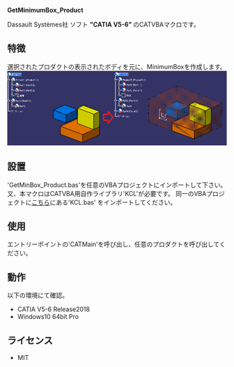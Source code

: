 **GetMinimumBox_Product**

Dassault Systèmes社 ソフト <b>"CATIA V5-6" </b> のCATVBAマクロです。

## 特徴
選択されたプロダクトの表示されたボディを元に、MinimumBoxを作成します。
![](./images/minbox.png)


## 設置
'GetMinBox_Product.bas'を任意のVBAプロジェクトにインポートして下さい。
又、本マクロはCATVBA用自作ライブラリ'KCL'が必要です。
同一のVBAプロジェクトに[こちら](https://github.com/kantoku-code/KCL)にある'KCL.bas'
をインポートしてください。


## 使用
エントリーポイントの'CATMain'を呼び出し、任意のプロダクトを呼び出してください。


## 動作
以下の環境にて確認。
+ CATIA V5-6 Release2018
+ Windows10 64bit Pro


## ライセンス
+ MIT